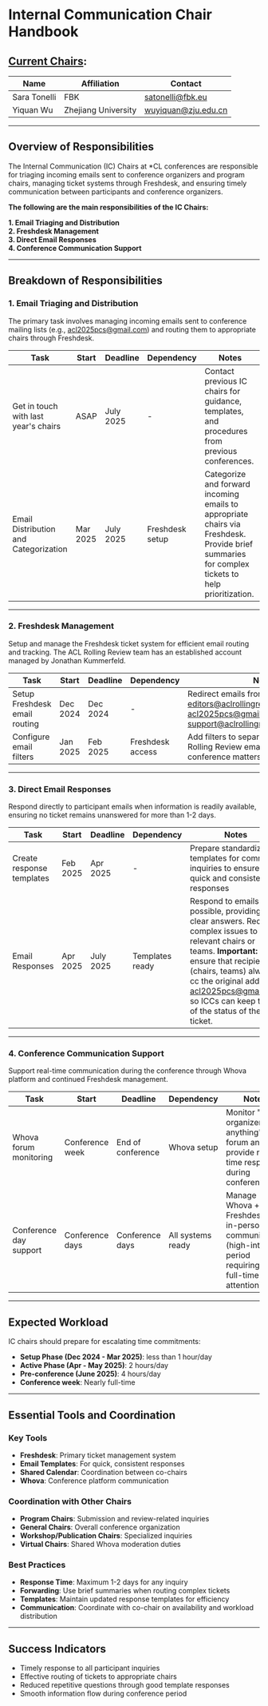 # Internal Communication Chair Handbook

## [Current Chairs](https://2025.aclweb.org/organization/):
| Name        | Affiliation           | Contact              |
|-------------|-----------------------|----------------------|
| Sara Tonelli| FBK                   | satonelli@fbk.eu     |
| Yiquan Wu   | Zhejiang University   | wuyiquan@zju.edu.cn  |

---

## Overview of Responsibilities

The Internal Communication (IC) Chairs at *CL conferences are responsible for triaging incoming emails sent to conference organizers and program chairs, managing ticket systems through Freshdesk, and ensuring timely communication between participants and conference organizers.

**The following are the main responsibilities of the IC Chairs:**

**1. Email Triaging and Distribution**\
**2. Freshdesk Management**\
**3. Direct Email Responses**\
**4. Conference Communication Support**

---

## Breakdown of Responsibilities

### 1. Email Triaging and Distribution

The primary task involves managing incoming emails sent to conference mailing lists (e.g., acl2025pcs@gmail.com) and routing them to appropriate chairs through Freshdesk.

| Task                                    | Start     | Deadline  | Dependency           | Notes                                                                                                                                    |
|-----------------------------------------|-----------|-----------|----------------------|------------------------------------------------------------------------------------------------------------------------------------------|
| Get in touch with last year's chairs    | ASAP      | July 2025 | -                    | Contact previous IC chairs for guidance, templates, and procedures from previous conferences.                                             |
| Email Distribution and Categorization   | Mar 2025  | July 2025 | Freshdesk setup      | Categorize and forward incoming emails to appropriate chairs via Freshdesk. Provide brief summaries for complex tickets to help prioritization. |

---

### 2. Freshdesk Management

Setup and manage the Freshdesk ticket system for efficient email routing and tracking. The ACL Rolling Review team has an established account managed by Jonathan Kummerfeld.

| Task                                    | Start     | Deadline  | Dependency           | Notes                                                                                                                                    |
|-----------------------------------------|-----------|-----------|----------------------|------------------------------------------------------------------------------------------------------------------------------------------|
| Setup Freshdesk email routing          | Dec 2024  | Dec 2024  | -                    | Redirect emails from editors@aclrollingreview.org and acl2025pcs@gmail.com to support@aclrollingreview.freshdesk.com                    |
| Configure email filters                | Jan 2025  | Feb 2025  | Freshdesk access     | Add filters to separate submission/ACL Rolling Review emails from other conference matters                                               |

---

### 3. Direct Email Responses

Respond directly to participant emails when information is readily available, ensuring no ticket remains unanswered for more than 1-2 days.

| Task                                    | Start     | Deadline  | Dependency           | Notes                                                                                                                                    |
|-----------------------------------------|-----------|-----------|----------------------|------------------------------------------------------------------------------------------------------------------------------------------|
| Create response templates               | Feb 2025  | Apr 2025  | -                    | Prepare standardized templates for common inquiries to ensure quick and consistent responses                                              |
| Email Responses                         | Apr 2025  | July 2025 | Templates ready      | Respond to emails when possible, providing clear answers. Redirect complex issues to relevant chairs or teams. **Important:** ensure that recipients (chairs, teams) always cc the original address acl2025pcs@gmail.com so ICCs can keep track of the status of the ticket.   |

---

### 4. Conference Communication Support

Support real-time communication during the conference through Whova platform and continued Freshdesk management.

| Task                                    | Start           | Deadline           | Dependency           | Notes                                                                                                                            |
|-----------------------------------------|-----------------|--------------------|----------------------|----------------------------------------------------------------------------------------------------------------------------------|
| Whova forum monitoring                  | Conference week | End of conference  | Whova setup         | Monitor "ask organizers anything" forum and provide real-time responses during conference                                        |
| Conference day support                  | Conference days | Conference days    | All systems ready   | Manage Whova + Freshdesk + in-person communication (high-intensity period requiring near full-time attention)                   |

---

## Expected Workload

IC chairs should prepare for escalating time commitments:

- **Setup Phase (Dec 2024 - Mar 2025)**: less than 1 hour/day
- **Active Phase (Apr - May 2025)**: 2 hours/day  
- **Pre-conference (June 2025)**: 4 hours/day
- **Conference week**: Nearly full-time

---

## Essential Tools and Coordination

### Key Tools
- **Freshdesk**: Primary ticket management system
- **Email Templates**: For quick, consistent responses
- **Shared Calendar**: Coordination between co-chairs
- **Whova**: Conference platform communication

### Coordination with Other Chairs
- **Program Chairs**: Submission and review-related inquiries
- **General Chairs**: Overall conference organization
- **Workshop/Publication Chairs**: Specialized inquiries
- **Virtual Chairs**: Shared Whova moderation duties

### Best Practices
- **Response Time**: Maximum 1-2 days for any inquiry
- **Forwarding**: Use brief summaries when routing complex tickets
- **Templates**: Maintain updated response templates for efficiency
- **Communication**: Coordinate with co-chair on availability and workload distribution

---

## Success Indicators

- Timely response to all participant inquiries
- Effective routing of tickets to appropriate chairs
- Reduced repetitive questions through good template responses
- Smooth information flow during conference period
